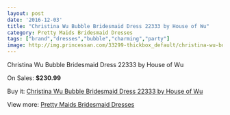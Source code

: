 ```yaml
---
layout: post
date: '2016-12-03'
title: "Christina Wu Bubble Bridesmaid Dress 22333 by House of Wu"
category: Pretty Maids Bridesmaid Dresses
tags: ["brand","dresses","bubble","charming","party"]
image: http://img.princessan.com/33299-thickbox_default/christina-wu-bubble-bridesmaid-dress-22333-by-house-of-wu.jpg
---
```

Christina Wu Bubble Bridesmaid Dress 22333 by House of Wu

On Sales: **$230.99**
<a href="https://www.princessan.com/en/15461-christina-wu-bubble-bridesmaid-dress-22333-by-house-of-wu.html"><amp-img layout="responsive" width="600" height="600" src="//img.princessan.com/33299-thickbox_default/christina-wu-bubble-bridesmaid-dress-22333-by-house-of-wu.jpg" alt="Christina Wu Bubble Bridesmaid Dress 22333 by House of Wu 0" /></a>

Buy it: [Christina Wu Bubble Bridesmaid Dress 22333 by House of Wu](https://www.princessan.com/en/15461-christina-wu-bubble-bridesmaid-dress-22333-by-house-of-wu.html "Christina Wu Bubble Bridesmaid Dress 22333 by House of Wu")

View more: [Pretty Maids Bridesmaid Dresses](https://www.princessan.com/en/112- "Pretty Maids Bridesmaid Dresses")